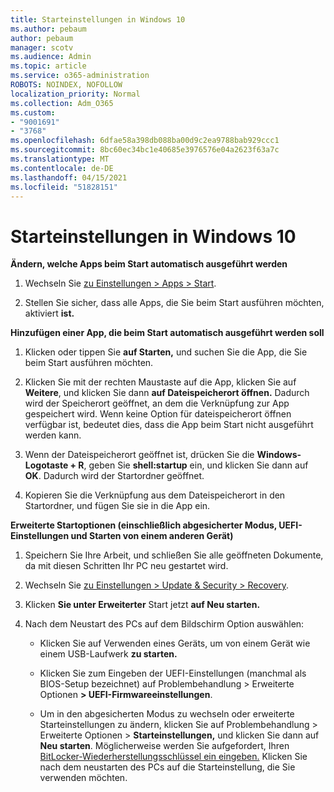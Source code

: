 ```yaml
---
title: Starteinstellungen in Windows 10
ms.author: pebaum
author: pebaum
manager: scotv
ms.audience: Admin
ms.topic: article
ms.service: o365-administration
ROBOTS: NOINDEX, NOFOLLOW
localization_priority: Normal
ms.collection: Adm_O365
ms.custom:
- "9001691"
- "3768"
ms.openlocfilehash: 6dfae58a398db088ba00d9c2ea9788bab929ccc1
ms.sourcegitcommit: 8bc60ec34bc1e40685e3976576e04a2623f63a7c
ms.translationtype: MT
ms.contentlocale: de-DE
ms.lasthandoff: 04/15/2021
ms.locfileid: "51828151"
---
```

# <a name="startup-settings-in-windows-10"></a>Starteinstellungen in Windows 10

**Ändern, welche Apps beim Start automatisch ausgeführt werden**

1. Wechseln Sie [zu Einstellungen > Apps > Start](ms-settings:startupapps?activationSource=GetHelp).

2. Stellen Sie sicher, dass alle Apps, die Sie beim Start ausführen möchten, aktiviert **ist.**

**Hinzufügen einer App, die beim Start automatisch ausgeführt werden soll**

1. Klicken oder tippen Sie **auf Starten,** und suchen Sie die App, die Sie beim Start ausführen möchten.

2. Klicken Sie mit der rechten Maustaste auf die App, klicken Sie auf **Weitere**, und klicken Sie dann **auf Dateispeicherort öffnen.** Dadurch wird der Speicherort geöffnet, an dem die Verknüpfung zur App gespeichert wird. Wenn keine Option für dateispeicherort öffnen verfügbar ist, bedeutet dies, dass die App beim Start nicht ausgeführt werden kann.

3. Wenn der Dateispeicherort geöffnet ist, drücken Sie die **Windows-Logotaste + R**, geben Sie **shell:startup** ein, und klicken Sie dann auf **OK**. Dadurch wird der Startordner geöffnet.

4. Kopieren Sie die Verknüpfung aus dem Dateispeicherort in den Startordner, und fügen Sie sie in die App ein.

**Erweiterte Startoptionen (einschließlich abgesicherter Modus, UEFI-Einstellungen und Starten von einem anderen Gerät)**

1. Speichern Sie Ihre Arbeit, und schließen Sie alle geöffneten Dokumente, da mit diesen Schritten Ihr PC neu gestartet wird.

2. Wechseln Sie [zu Einstellungen > Update & Security > Recovery](ms-settings:recovery?activationSource=GetHelp).

3. Klicken **Sie unter Erweiterter** Start jetzt **auf Neu starten.** 

4. Nach dem Neustart des PCs auf dem Bildschirm Option auswählen:

    - Klicken Sie auf Verwenden eines Geräts, um von einem Gerät wie einem USB-Laufwerk **zu starten.**

    - Klicken Sie zum Eingeben der UEFI-Einstellungen (manchmal als BIOS-Setup bezeichnet) auf Problembehandlung > Erweiterte Optionen **> UEFI-Firmwareeinstellungen**. 

    - Um in den abgesicherten Modus zu wechseln oder erweiterte Starteinstellungen zu ändern, klicken Sie auf Problembehandlung > Erweiterte Optionen > **Starteinstellungen,** und klicken Sie dann auf **Neu starten**. Möglicherweise werden Sie aufgefordert, Ihren [BitLocker-Wiederherstellungsschlüssel ein eingeben.](https://support.microsoft.com/help/4026181/windows-10-find-my-bitlocker-recovery-key) Klicken Sie nach dem neustarten des PCs auf die Starteinstellung, die Sie verwenden möchten.